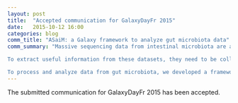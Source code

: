 ```yaml
---
layout: post
title:  "Accepted communication for GalaxyDayFr 2015"
date:   2015-10-12 16:00
categories: blog
comm_title: "ASaiM: a Galaxy framework to analyze gut microbiota data"
comm_summary: "Massive sequencing data from intestinal microbiota are available in public data repositories (Genbank, ENA, …) but are not easy to identify with associated metadata, query and compare because they are dispatched and possibly underwent different analyses.

To extract useful information from these datasets, they need to be collected and formatted using a similar workflow based on specific gut microbiota databases.

To process and analyze data from gut microbiota, we developed a framework based on a personalized Galaxy instance. In this instance, several tools are incorporated (PRINSEQ, FastQ-Join, SortMeRNA, Reago, usearch, framebot, cd-hit, MetaPhlAn, HUMAnN, QIIME), with databases such as COG (Clusters of Orthologous Groups of proteins) or the catalog of reference genes in the human gut  microbiome (Li et al, Nature Biotechnology, 2014). We defined some standard workflows using these tools and databases"
---
```


The submitted communication for GalaxyDayFr 2015 has been accepted.

    